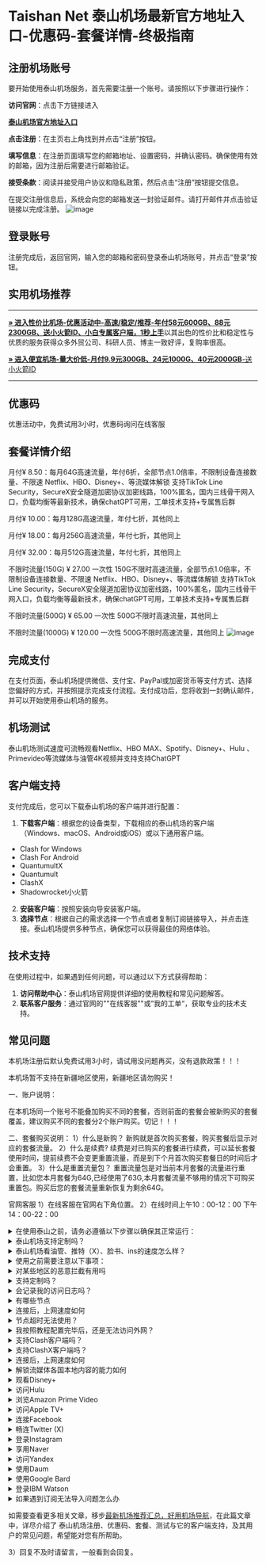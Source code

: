 # Taishan Net 泰山机场最新官方地址入口-优惠码-套餐详情-终极指南

##  注册机场账号

要开始使用泰山机场服务，首先需要注册一个账号。请按照以下步骤进行操作：

**访问官网**：点击下方链接进入

[ **泰山机场官方地址入口**](https://jpcdn.ts2025.top/register?code=Xi2o2Wpu)

**点击注册**：在主页右上角找到并点击“注册”按钮。

 **填写信息**：在注册页面填写您的邮箱地址、设置密码，并确认密码。确保使用有效的邮箱，因为注册后需要进行邮箱验证。
 
 **接受条款**：阅读并接受用户协议和隐私政策，然后点击“注册”按钮提交信息。

在提交注册信息后，系统会向您的邮箱发送一封验证邮件。请打开邮件并点击验证链接以完成注册。
![image](https://github.com/user-attachments/assets/5d08e354-3ea1-469b-95fa-3c8d15f674b7)

##  登录账号
注册完成后，返回官网，输入您的邮箱和密码登录泰山机场账号，并点击“登录”按钮。

##  实用机场推荐
* * *

[**» 进入性价比机场-优惠活动中-高速/稳定/推荐-年付58元600GB、88元2300GB、送小火箭ID、小白专属客户端，1秒上手**](https://HH.silos.top/lepl/sxdxZeA8VV)以其出色的性价比和稳定性与优质的服务获得众多外贸公司、科研人员、博主一致好评，复购率很高。

[**» 进入便宜机场-量大价低-月付9.9元300GB、24元1000G、40元2000GB**-送小火箭ID](https://JJ.silos.top/cheap/ew8KhPafvG)

* * *
##  优惠码
优惠活动中，免费试用3小时，优惠码询问在线客服
##  套餐详情介绍

月付¥ 8.50：每月64G高速流量，年付6折，全部节点1.0倍率，不限制设备连接数量、不限速 Netflix、HBO、Disney+、等流媒体解锁 支持TikTok Line Security，SecureX安全隧道加密协议加密线路，100%匿名，国内三线骨干网入口，负载均衡等最新技术，确保chatGPT可用，工单技术支持+专属售后群

月付¥ 10.00：每月128G高速流量，年付七折，其他同上

月付¥ 18.00：每月256G高速流量，年付七折，其他同上

月付¥ 32.00：每月512G高速流量，年付七折，其他同上


不限时流量(150G) ¥ 27.00 一次性  150G不限时高速流量，全部节点1.0倍率，不限制设备连接数量、不限速 Netflix、HBO、Disney+、等流媒体解锁 支持TikTok Line Security，SecureX安全隧道加密协议加密线路，100%匿名，国内三线骨干网入口，负载均衡等最新技术，确保chatGPT可用，工单技术支持+专属售后群

不限时流量(500G) ¥ 65.00 一次性  500G不限时高速流量，其他同上

不限时流量(1000G) ¥ 120.00 一次性  500G不限时高速流量，其他同上
![image](https://github.com/user-attachments/assets/253a436d-4e6f-4b59-ac6d-cc2d1d0d2efc)

## 完成支付

在支付页面，泰山机场提供微信、支付宝、PayPal或加密货币等支付方式、选择您偏好的方式，并按照提示完成支付流程。支付成功后，您将收到一封确认邮件，并可以开始使用泰山机场的服务。

##  机场测试

泰山机场测试速度可流畅观看Netflix、HBO MAX、Spotify、Disney+、Hulu 、Primevideo等流媒体与油管4K视频并支持支持ChatGPT



## 客户端支持
支付完成后，您可以下载泰山机场的客户端并进行配置：
 1. **下载客户端**：根据您的设备类型，下载相应的泰山机场的客户端（Windows、macOS、Android或iOS）或以下通用客户端。
- Clash for Windows
- Clash For Android
- QuantumultX
- Quantumult
- ClashX
- Shadowrocket小火箭
2. **安装客户端**：按照安装向导安装客户端。
3. **选择节点**：根据自己的需求选择一个节点或者复制订阅链接导入，并点击连接。泰山机场提供多种节点，确保您可以获得最佳的网络体验。
## 技术支持

在使用过程中，如果遇到任何问题，可以通过以下方式获得帮助：

1. **访问帮助中心**：泰山机场官网提供详细的使用教程和常见问题解答。
2. **联系客户服务**：通过官网的""在线客服""或”我的工单“，获取专业的技术支持。


## 常见问题

本机场注册后默认免费试用3小时，请试用没问题再买，没有退款政策！！！

本机场暂不支持在新疆地区使用，新疆地区请勿购买！

一、账户说明：

在本机场同一个账号不能叠加购买不同的套餐，否则前面的套餐会被新购买的套餐覆盖，建议购买不同的套餐分2个账户购买。切记！！！

二、套餐购买说明：
 1）什么是新购？
新购就是首次购买套餐，购买套餐后显示对应的套餐流量。
 2）什么是续费?
续费是对已购买的套餐进行续费，可以延长套餐使用时间，提前续费不会变更重置流量，而是到下个月首次购买套餐日的时间后才会重置。
3）什么是重置流量包？
重置流量包是对当前本月套餐的流量进行重置，比如您本月套餐为64G,已经使用了63G,本月套餐流量不够用的情况下可购买重置包。购买后您的套餐流量重新恢复为剩余64G。



官网客服
1）在线客服在官网右下角位置。
2）在线时间上午10：00-12：00  下午14：00-22：00
<section><details><summary>在使用泰山之前，请务必遵循以下步骤以确保其正常运行：</summary>

退出其他代理软件：在启动泰山前，确保已经完全退出任何其他代理软件，以避免冲突。
卸载浏览器内的代理插件：如果浏览器中安装了代理插件（如谷歌访问助手等），请将其卸载，以防干扰泰山的功能。
重启设备：为了确保所有设置生效并清理潜在的缓存问题，建议在完成上述步骤后重新启动您的设备。
</details><details><summary> 泰山机场支持定制吗？</summary> 支持套餐定制，可选定制套餐及企业套餐，请咨询客服使用定制功能。

</details></section><section><details><summary> 泰山机场看油管、推特（X）、脸书、ins的速度怎么样？</summary>开启 泰山机场的订阅链接后，可以快速访问油管、推特（X）、脸书、ins等外网门户。

</details></section><section><details><summary>使用之前需要注意以下事项：</summary>关闭其他代理服务：在使用 泰山之前，必须完全关闭所有其他正在运行的代理服务，以避免冲突和干扰；

移除代理插件：检查并移除浏览器中的任何代理插件，例如谷歌访问助手等，以确保 泰山能够顺利工作；

重启电脑：建议在进行以上操作后重启电脑，以确保所有更改生效，并为 泰山提供一个干净的运行环境。

</details></section><section><details><summary>对某些地区的恶意拦截有用吗</summary> 泰山的订阅链接会快速绕行全球各大节点，达到突破封锁的目的。

</details></section><section><details><summary>支持定制吗？</summary>请咨询 泰山的客服使用定制功能。如果你的订单较大，通常下都会支持套餐定制。

</details></section><section><details><summary>会记录我的访问日志吗？</summary> 泰山机场不记录用户的访问日志。

</details></section><section><details><summary>有哪些节点</summary> 泰山的节点资源覆盖亚洲、欧洲、美洲与大洋洲主要核心网络

</details></section><section><details><summary>连接后，上网速度如何</summary> 泰山购入全球频宽线路，借由这些高优先级少拥塞的线路，您可加速传送数据，大大提高上网速度。

</details></section><section><details><summary>节点超时无法使用？</summary>一般出现无法使用的情况多为本地的网络出现了状况。请先检查本地网络环境，确定无误后，尝试更新订阅链接。我们建议用户在 泰山机场客户端中设置订阅链接定时更新。

</details></section><section><details><summary>我按照教程配置完毕后，还是无法访问外网？</summary>1、请先同步你的系统时间。

2、检查你的游览器是否有代理插件，如果有的话请卸载。

3、然后将软件调成直连模式。

4、重启你的设备，在进行尝试。

</details></section><section><details><summary>支持Clash客户端吗？</summary>请查看上方 泰山机场客户端支持版块；Clash作为通用客户端，其使用方法为：复制 泰山的订阅链接，点击导入，选择满意的节点即可访问外网，详情请查看Clash使用教程

</details></section><section><details><summary>支持ClashX客户端吗？</summary>请查看上方 泰山机场客户端支持版块；ClashX作为通用客户端，其使用方法为：复制 泰山的订阅链接，点击导入，选择满意的节点即可访问外网，详情请查看ClashX使用教程

</details></section><section><details><summary>连接后，上网速度如何</summary> 泰山购入全球各地频宽线路，借由这些高优先级少拥塞的线路，您可加速传送数据，大大提高上网速度。

</details></section><section><details><summary>解锁流媒体各国本地内容的能力如何</summary>很多精彩本地内容不对境外访客开放， 泰山借由遍布主要市场的中转节点，为您解锁世界各地本地音乐电影点播、电视直播服务。

</details></section><section><details><summary>观看Disney+</summary>通过 泰山机场，你可以观看Disney+上的内容，前往Disney+官网，即可欣赏迪士尼、皮克斯、漫威、星球大战和国家地理的精彩节目。

</details></section><section><details><summary>访问Hulu</summary>你可以轻松访问Hulu，只需复制 泰山的订阅链接，前往Hulu官网，即可观看最新电视剧、电影、原创内容和直播电视服务。

</details></section><section><details><summary>浏览Amazon Prime Video</summary> 泰山让你轻松浏览Amazon Prime Video，前往Prime Video官网，即可享受丰富的电影、电视剧、纪录片及原创节目。

</details></section><section><details><summary>访问Apple TV+</summary>通过 泰山机场，你可以访问Apple TV+，前往Apple TV+官网，即可观看原创电视剧、电影和纪录片。

</details></section><section><details><summary>连接Facebook</summary>使用 泰山，你可以连接Facebook，前往Facebook官网，即可创建个人资料、分享照片、发送消息和加入群组。

</details></section><section><details><summary>畅连Twitter (X)</summary> 泰山机场让你轻松畅连Twitter (X)，前往Twitter官网，即可发布280字符的短消息（推文）进行即时信息分享和交流。

</details></section><section><details><summary>登录Instagram</summary>通过 泰山，你可以登录Instagram，前往Instagram官网，即可发布带有滤镜的图片和短视频。

</details></section><section><details><summary>享用Naver</summary>使用 泰山机场，你可以享用Naver，前往Naver官网，即可享受新闻、博客、百科、地图、邮件等服务。

</details></section><section><details><summary>访问Yandex</summary>通过 泰山，你可以访问Yandex，前往Yandex官网，即可获取新闻、地图、邮箱等服务。

</details></section><section><details><summary>使用Daum</summary>使用 泰山机场，你可以使用Daum，前往Daum官网，即可获取新闻、博客、邮箱、地图等多种服务。

</details></section><section><details><summary>使用Google Bard</summary>使用 泰山机场，您可以使用Google Bard，这是一款集成于Google产品中的强大语言模型。通过它，您可以体验智能对话、文本生成和理解功能，轻松处理各种语言任务。

</details></section><section><details><summary>登录IBM Watson</summary>通过 泰山机场，您可以轻松登录IBM Watson，这是一款全面的人工智能平台。它提供自然语言处理、机器学习和数据分析等服务，广泛应用于医疗、金融等领域。

</details></section><section><details><summary>如果遇到订阅无法导入问题怎么办</summary>如果出现订阅导入错误，1，请确保您的客户端是否支持 泰山机场？详情进入上方客户端版块查看；2，请尝试挂个其他梯子的全局进行下拉订阅；3，在浏览器中打开订阅地址并另存为yaml格式的后缀文件，进行本地导入客户端进行使用！

</details></section>

如需要查看更多相关文章，移步[最新机场推荐汇总，好用机场导航](https://github.com/jichangdaohangzhan/jichanghuizong)，在此篇文章中，详尽介绍了 泰山机场注册、优惠码、套餐、测试与它的客户端支持，及其用户的常见问题，希望能对您有所帮助。










3）回复不及时请留言，一般看到会回复。
